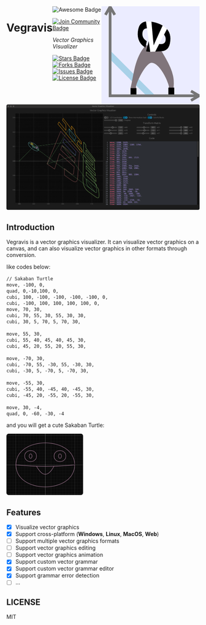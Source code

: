 <img height="256" src="assets/maskable_icon_x512.png" alt="Vegravis Logo" align="right"/>
<div style="display: flex; justify-content: space-between; flex:8">
<h1 align="left">Vegravis</h1>

<div align="left">
<img src="https://img.shields.io/static/v1?label=Awesome&message=Project&style=for-the-badge&color=blue&logo=glass" alt="Awesome Badge"/>

<a href="https://jq.qq.com/?_wv=1027&k=8Z9w4LGN"><img src="https://img.shields.io/badge/QQ%20Group-join-black?style=for-the-badge&logo=linux" alt="Join Community Badge"/></a>
<br>

<i>Vector Graphics Visualizer</i>

<a href="https://github.com/W-Mai/vegravis/stargazers"><img src="https://img.shields.io/github/stars/W-Mai/vegravis?style=for-the-badge&" alt="Stars Badge"/></a>
<a href="https://github.com/W-Mai/vegravis/network/members"><img src="https://img.shields.io/github/forks/W-Mai/vegravis?style=for-the-badge&" alt="Forks Badge"/></a>
<a href="https://github.com/W-Mai/vegravis/issues"><img src="https://img.shields.io/github/issues/W-Mai/vegravis?style=for-the-badge&" alt="Issues Badge"/></a>
<a href="https://github.com/W-Mai/vegravis/blob/master/LICENSE"><img src="https://img.shields.io/github/license/W-Mai/vegravis?color=2b9348&style=for-the-badge&" alt="License Badge"/></a>

</div>
</div>

<img src="snapshots/snapshot.png">

## Introduction

Vegravis is a vector graphics visualizer.
It can visualize vector graphics on a canvas, and can also visualize vector graphics in other formats through
conversion.

like codes below:

```shell
// Sakaban Turtle
move, -100, 0,
quad, 0,-10,100, 0,
cubi, 100, -100, -100, -100, -100, 0,
cubi, -100, 100, 100, 100, 100, 0,
move, 70, 30,
cubi, 70, 55, 30, 55, 30, 30,
cubi, 30, 5, 70, 5, 70, 30,

move, 55, 30,
cubi, 55, 40, 45, 40, 45, 30,
cubi, 45, 20, 55, 20, 55, 30,

move, -70, 30,
cubi, -70, 55, -30, 55, -30, 30,
cubi, -30, 5, -70, 5, -70, 30,

move, -55, 30,
cubi, -55, 40, -45, 40, -45, 30,
cubi, -45, 20, -55, 20, -55, 30,

move, 30, -4,
quad, 0, -60, -30, -4
```

and you will get a cute Sakaban Turtle:

<img src="snapshots/sakaban.png" width="200">

## Features

- [x] Visualize vector graphics
- [x] Support cross-platform (**Windows**, **Linux**, **MacOS**, **Web**)
- [ ] Support multiple vector graphics formats
- [ ] Support vector graphics editing
- [ ] Support vector graphics animation
- [x] Support custom vector grammar
- [x] Support custom vector grammar editor
- [x] Support grammar error detection
- [ ] ...

## LICENSE

MIT
